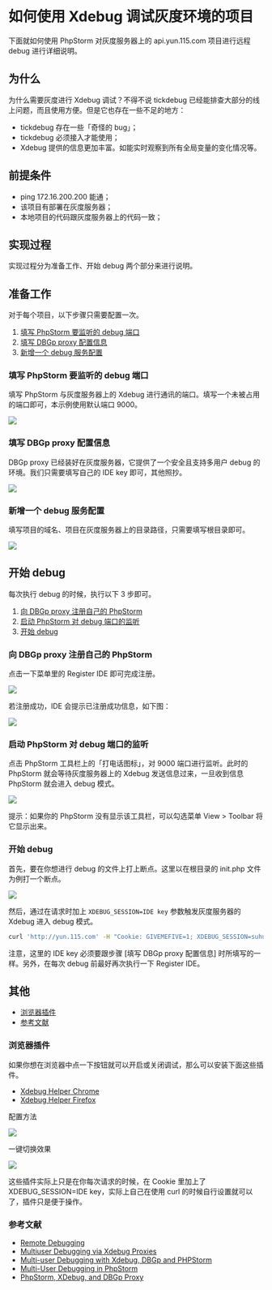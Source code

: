 # 如何使用 Xdebug 调试灰度环境的项目

下面就如何使用 PhpStorm 对灰度服务器上的 api.yun.115.com 项目进行远程 debug 进行详细说明。

## 为什么

为什么需要灰度进行 Xdebug 调试？不得不说 tickdebug 已经能排查大部分的线上问题，而且使用方便。但是它也存在一些不足的地方：

- tickdebug 存在一些「奇怪的 bug」；
- tickdebug 必须接入才能使用；
- Xdebug 提供的信息更加丰富。如能实时观察到所有全局变量的变化情况等。

## 前提条件

- ping 172.16.200.200 能通；
- 该项目有部署在灰度服务器；
- 本地项目的代码跟灰度服务器上的代码一致；

## 实现过程

实现过程分为准备工作、开始 debug 两个部分来进行说明。

## 准备工作

对于每个项目，以下步骤只需要配置一次。

1. [填写 PhpStorm 要监听的 debug 端口](#填写-phpstorm-要监听的-debug-端口)
2. [填写 DBGp proxy 配置信息](#填写-dbgp-proxy-配置信息)
3. [新增一个 debug 服务配置](#新增一个-debug-服务配置)

### 填写 PhpStorm 要监听的 debug 端口

填写 PhpStorm 与灰度服务器上的 Xdebug 进行通讯的端口。填写一个未被占用的端口即可，本示例使用默认端口 9000。

![](img/01-local-settings-xdebug-port.jpg)

### 填写 DBGp proxy 配置信息

DBGp proxy 已经装好在灰度服务器，它提供了一个安全且支持多用户 debug 的环境。我们只需要填写自己的 IDE key 即可，其他照抄。

![](img/11-remote-settings-dbproxy.jpg)

### 新增一个 debug 服务配置

填写项目的域名、项目在灰度服务器上的目录路径，只需要填写根目录即可。

![](img/10-local-settings-xdebug-servers.jpg)

## 开始 debug

每次执行 debug 的时候，执行以下 3 步即可。

1. [向 DBGp proxy 注册自己的 PhpStorm](#向-dbgp-proxy-注册自己的-phpstorm)
2. [启动 PhpStorm 对 debug 端口的监听](#启动-phpstorm-对-debug-端口的监听)
3. [开始 debug](#开始-debug)


### 向 DBGp proxy 注册自己的 PhpStorm

点击一下菜单里的 Register IDE 即可完成注册。

![](img/11-remote-settings-dbproxy-register.jpg)

若注册成功，IDE 会提示已注册成功信息，如下图：

![](img/11-remote-settings-dbproxy-register-success.jpg)

### 启动 PhpStorm 对 debug 端口的监听

点击 PhpStorm 工具栏上的「打电话图标」，对 9000 端口进行监听。此时的 PhpStorm 就会等待灰度服务器上的 Xdebug 发送信息过来，一旦收到信息 PhpStorm 就会进入 debug 模式。

![](img/03-local-settings-xdebug-listen.jpg)

提示：如果你的 PhpStorm 没有显示该工具栏，可以勾选菜单 View > Toolbar 将它显示出来。

### 开始 debug

首先，要在你想进行 debug 的文件上打上断点。这里以在根目录的 init.php 文件为例打一个断点。

![](img/21-remote-breakpoint.jpg)

然后，通过在请求时加上 `XDEBUG_SESSION=IDE key` 参数触发灰度服务器的 Xdebug 进入 debug 模式。
  
```bash
curl 'http://yun.115.com' -H "Cookie: GIVEMEFIVE=1; XDEBUG_SESSION=suhua;"
```

注意，这里的 IDE key 必须要跟步骤 [填写 DBGp proxy 配置信息] 时所填写的一样。另外，在每次 debug 前最好再次执行一下 Register IDE。

## 其他

- [浏览器插件](#浏览器插件)
- [参考文献](#参考文献)

### 浏览器插件

如果你想在浏览器中点一下按钮就可以开启或关闭调试，那么可以安装下面这些插件。

- [Xdebug Helper Chrome](https://chrome.google.com/webstore/detail/xdebug-helper/eadndfjplgieldjbigjakmdgkmoaaaoc)
- [Xdebug Helper Firefox](https://addons.mozilla.org/en-US/firefox/addon/xdebug-helper-for-firefox/)

配置方法

![](img/21-remote-chrome.jpg)

一键切换效果

![](img/04-local-settings-xdebug-debug3.jpg)

这些插件实际上只是在你每次请求的时候，在 Cookie 里加上了 XDEBUG_SESSION=IDE key，实际上自己在使用 curl 的时候自行设置就可以了，插件只是便于操作。

### 参考文献

- [Remote Debugging](https://xdebug.org/docs/remote)
- [Multiuser Debugging via Xdebug Proxies](https://www.jetbrains.com/help/phpstorm/multiuser-debugging-via-xdebug-proxies.html)
- [Multi-user Debugging with Xdebug, DBGp and PHPStorm](https://tech-tamer.com/multi-user-debugging-with-xdebug-dbgp-and-phpstorm/)
- [Multi-User Debugging in PhpStorm](https://www.freecodecamp.org/news/multi-user-debugging-in-phpstorm-75ef628ed50f/)
- [PhpStorm, XDebug, and DBGp Proxy](https://www.cnblogs.com/jice/p/5064838.html)
